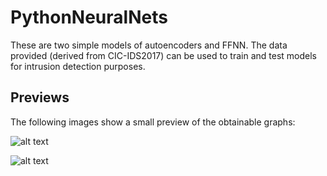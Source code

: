 # PythonNeuralNets
 These are two simple models of autoencoders and FFNN. The data provided (derived from
CIC-IDS2017) can be used to train and test models for intrusion detection purposes.

## Previews
 The following images show a small preview of the obtainable graphs:

 ![alt text](https://github.com/robertoiuliano98/PythonNeuralNets/blob/main/Preview/AER_SCAMBIO_G_TO_R.png)

 ![alt text](https://github.com/robertoiuliano98/PythonNeuralNets/blob/main/Preview/AE_SCAMBIO_G_TO_R.png)




 

